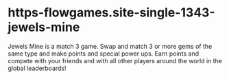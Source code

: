 # https-flowgames.site-single-1343-jewels-mine
Jewels Mine is a match 3 game. Swap and match 3 or more gems of the same type and make points and special power ups. Earn points and compete with your friends and with all other players around the world in the global leaderboards!
